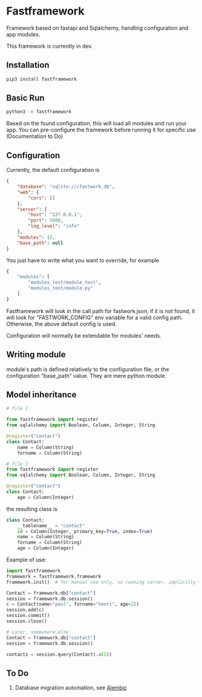 # Fastframework

Framework based on fastapi and Sqlalchemy, handling configuration and app modules.

<WORK in PROGRESS>

This framework is currently in dev.

## Installation

```bash
pip3 install fastframework
```



## Basic Run

```bash
python3 -m fastframework
```

Based on the found configuration, this will load all modules and run your app.
You can pre-configure the framework before running it for specific use (Documentation to Do)

## Configuration

Currently, the default configuration is

```json
{
    "database": "sqlite:///fastwork.db",
    "web": {
        "cors": []
    },
    "server": {
        "host": "127.0.0.1",
        "port": 5000,
        "log_level": "info"
    },
    "modules": [],
    "base_path": null
}

```

You just have to write what you want to override, for example

```bash
{
    "modules": [
        "modules_test/module_test",
        "modules_test/module.py"
    ]
}
```

Fastframework will look in the call path for fastwork.json, if it is not found, it will look for "FASTWORK_CONFIG" env variable for a valid config path.
Otherwise, the above default config is used.

Configuration will normally be extendable for modules' needs.



## Writing module

module's path is defined relatively to the configuration file, or the configuration "base_path" value.
They are mere python module.



## Model inheritance

```python
# file 1

from fastframework import register
from sqlalchemy import Boolean, Column, Integer, String

@register("contact")
class Contact:
    name = Column(String)
    forname = Column(String)

# file 2
from fastframework import register
from sqlalchemy import Boolean, Column, Integer, String

@register("contact")
class Contact:
    age = Column(Integer)
```

the resulting class is

```python
class Contact:
	__tablename__ = "contact"
    id = Column(Integer, primary_key=True, index=True)
    name = Column(String)
    forname = Column(String)
    age = Column(Integer)
```



Example of use:

```python
import fastframework
framework = fastframework.framework
framework.init()  # for manual use only, no running server, implicitly done in run methode

Contact = framework.db["contact"]
session = framework.db.session()
c = Contact(name="paul", forname="henri", age=22)
session.add(c)
session.commit()
session.close()

# Later, somewhere else
Contact = framework.db["contact"]
session = framework.db.session()

contacts = session.query(Contact).all()
```





## To Do

1. Database migration automation, see [Alembic](https://alembic.sqlalchemy.org/en/latest/tutorial.html#the-migration-environment)

